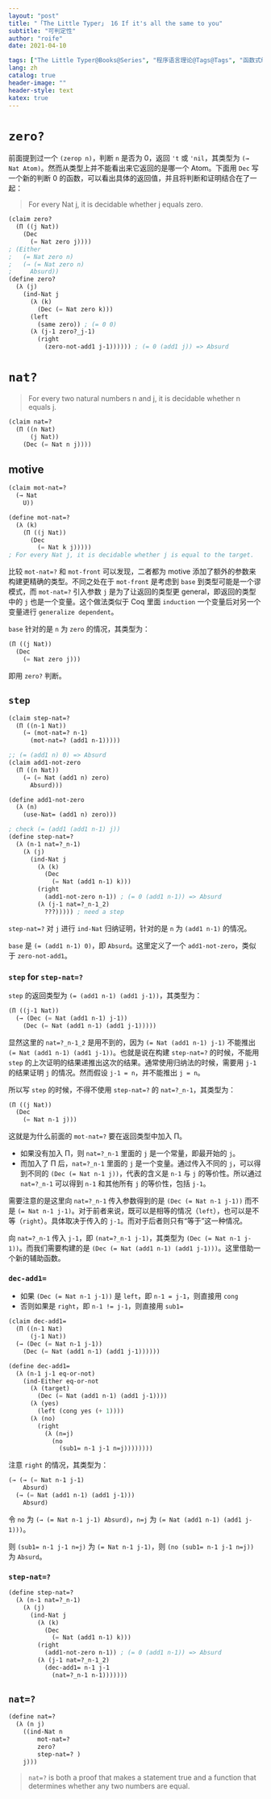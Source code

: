 ```yaml
---
layout: "post"
title: "「The Little Typer」 16 If it's all the same to you"
subtitle: "可判定性"
author: "roife"
date: 2021-04-10

tags: ["The Little Typer@Books@Series", "程序语言理论@Tags@Tags", "函数式编程@Tags@Tags", "Dependent Type@Tags@Tags", "Dan Friedman@Series@Series", "Pie@Languages@Tags"]
lang: zh
catalog: true
header-image: ""
header-style: text
katex: true
---
```


# `zero?`

前面提到过一个 `(zerop n)`，判断 `n` 是否为 0，返回 `'t` 或 `'nil`，其类型为 `(→ Nat Atom)`。然而从类型上并不能看出来它返回的是哪一个 Atom。下面用 `Dec` 写一个新的判断 0 的函数，可以看出具体的返回值，并且将判断和证明结合在了一起：

> For every Nat j, it is decidable whether j equals zero.

```lisp
(claim zero?
  (Π ((j Nat))
    (Dec
      (= Nat zero j))))
; (Either
;   (= Nat zero n)
;   (→ (= Nat zero n)
;     Absurd))
(define zero?
  (λ (j)
    (ind-Nat j
      (λ (k)
        (Dec (= Nat zero k)))
      (left
        (same zero)) ; (= 0 0)
      (λ (j-1 zero?_j-1)
        (right
          (zero-not-add1 j-1)))))) ; (= 0 (add1 j)) => Absurd
```

# `nat?`

> For every two natural numbers n and j, it is decidable whether n equals j.

```lisp
(claim nat=?
  (Π ((n Nat)
      (j Nat))
    (Dec (= Nat n j))))
```

## motive

```lisp
(claim mot-nat=?
  (→ Nat
    U))

(define mot-nat=?
  (λ (k)
    (Π ((j Nat))
      (Dec
        (= Nat k j)))))
; For every Nat j, it is decidable whether j is equal to the target.
```

比较 `mot-nat=?` 和 `mot-front` 可以发现，二者都为 motive 添加了额外的参数来构建更精确的类型。不同之处在于 `mot-front` 是考虑到 `base` 到类型可能是一个谬模式，而 `mot-nat=?` 引入参数 `j` 是为了让返回的类型更 general，即返回的类型中的 `j` 也是一个变量。这个做法类似于 Coq 里面 `induction` 一个变量后对另一个变量进行 `generalize dependent`。

`base` 针对的是 `n` 为 `zero` 的情况，其类型为：

```lisp
(Π ((j Nat))
  (Dec
    (= Nat zero j)))
```

即用 `zero?` 判断。

## `step`

```lisp
(claim step-nat=?
  (Π ((n-1 Nat))
    (→ (mot-nat=? n-1)
      (mot-nat=? (add1 n-1)))))

;; (= (add1 n) 0) => Absurd
(claim add1-not-zero
  (Π ((n Nat))
    (→ (= Nat (add1 n) zero)
      Absurd)))

(define add1-not-zero
  (λ (n)
    (use-Nat= (add1 n) zero)))

; check (= (add1 (add1 n-1) j))
(define step-nat=?
  (λ (n-1 nat=?_n-1)
    (λ (j)
      (ind-Nat j
        (λ (k)
          (Dec
            (= Nat (add1 n-1) k)))
        (right
          (add1-not-zero n-1)) ; (= 0 (add1 n-1)) => Absurd
        (λ (j-1 nat=?_n-1_2)
          ???))))) ; need a step
```

`step-nat=?` 对 `j` 进行 `ind-Nat` 归纳证明，针对的是 `n` 为 `(add1 n-1)` 的情况。

`base` 是 `(= (add1 n-1) 0)`，即 `Absurd`。这里定义了一个 `add1-not-zero`，类似于 `zero-not-add1`。

### `step` for `step-nat=?`

`step` 的返回类型为 `(= (add1 n-1) (add1 j-1))`，其类型为：

```lisp
(Π ((j-1 Nat))
  (→ (Dec (= Nat (add1 n-1) j-1))
    (Dec (= Nat (add1 n-1) (add1 j-1)))))
```

显然这里的 `nat=?_n-1_2` 是用不到的，因为 `(= Nat (add1 n-1) j-1)` 不能推出 `(= Nat (add1 n-1) (add1 j-1))`。也就是说在构建 `step-nat=?` 的时候，不能用 `step` 的上次证明的结果递推出这次的结果。通常使用归纳法的时候，需要用 `j-1` 的结果证明 `j` 的情况。然而假设 `j-1 = n`，并不能推出 `j = n`。

所以写 `step` 的时候，不得不使用 `step-nat=?` 的 `nat=?_n-1`，其类型为：

```lisp
(Π ((j Nat))
  (Dec
    (= Nat n-1 j)))
```

这就是为什么前面的 `mot-nat=?` 要在返回类型中加入 Π。
- 如果没有加入 Π，则 `nat=?_n-1` 里面的 `j` 是一个常量，即最开始的 `j`。
- 而加入了 Π 后，`nat=?_n-1` 里面的 `j` 是一个变量。通过传入不同的 `j`，可以得到不同的 `(Dec (= Nat n-1 j))`，代表的含义是 `n-1` 与 `j` 的等价性。所以通过 `nat=?_n-1` 可以得到 `n-1` 和其他所有 `j` 的等价性，包括 `j-1`。

需要注意的是这里向 `nat=?_n-1` 传入参数得到的是 `(Dec (= Nat n-1 j-1))` 而不是 `(= Nat n-1 j-1)`。对于前者来说，既可以是相等的情况（`left`），也可以是不等（`right`）。具体取决于传入的 `j-1`。而对于后者则只有“等于”这一种情况。

向 `nat=?_n-1` 传入 `j-1`，即 `(nat=?_n-1 j-1)`，其类型为 `(Dec (= Nat n-1 j-1))`。而我们需要构建的是 `(Dec (= Nat (add1 n-1) (add1 j-1)))`。这里借助一个新的辅助函数。

### `dec-add1=`

- 如果 `(Dec (= Nat n-1 j-1))` 是 `left`，即 `n-1 = j-1`，则直接用 `cong`
- 否则如果是 `right`，即 `n-1 != j-1`，则直接用 `sub1=`

```lisp
(claim dec-add1=
  (Π ((n-1 Nat)
      (j-1 Nat))
  (→ (Dec (= Nat n-1 j-1))
    (Dec (= Nat (add1 n-1) (add1 j-1))))))

(define dec-add1=
  (λ (n-1 j-1 eq-or-not)
    (ind-Either eq-or-not
      (λ (target)
        (Dec (= Nat (add1 n-1) (add1 j-1))))
      (λ (yes)
        (left (cong yes (+ 1))))
      (λ (no)
        (right
          (λ (n=j)
            (no
              (sub1= n-1 j-1 n=j))))))))
```

注意 `right` 的情况，其类型为：

```lisp
(→ (→ (= Nat n-1 j-1)
    Absurd)
  (→ (= Nat (add1 n-1) (add1 j-1)))
    Absurd)
```

令 `no` 为 `(→ (= Nat n-1 j-1) Absurd)`，`n=j` 为 `(= Nat (add1 n-1) (add1 j-1)))`。

则 `(sub1= n-1 j-1 n=j)` 为 `(= Nat n-1 j-1)`，则 `(no (sub1= n-1 j-1 n=j))` 为 `Absurd`。

### `step-nat=?`

```lisp
(define step-nat=?
  (λ (n-1 nat=?_n-1)
    (λ (j)
      (ind-Nat j
        (λ (k)
          (Dec
            (= Nat (add1 n-1) k)))
        (right
          (add1-not-zero n-1)) ; (= 0 (add1 n-1)) => Absurd
        (λ (j-1 nat=?_n-1_2)
          (dec-add1= n-1 j-1
            (nat=?_n-1 n-1)))))))
```

## `nat=?`

```lisp
(define nat=?
  (λ (n j)
    ((ind-Nat n
        mot-nat=?
        zero?
        step-nat=? )
    j)))
```

> `nat=?` is both a proof that makes a statement true and a function that determines whether any two numbers are equal.